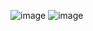 ![image](https://github.com/user-attachments/assets/b2edbd98-3406-47b8-8b20-dd17ddf47977)
![image](https://github.com/user-attachments/assets/054c9575-81b9-4a0c-9be6-97571cb11086)

